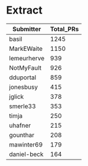 # Extract

| Submitter   | Total_PRs |
| ----------- | --------- |
| basil       |      1245 |
| MarkEWaite  |      1150 |
| lemeurherve |       939 |
| NotMyFault  |       926 |
| dduportal   |       859 |
| jonesbusy   |       415 |
| jglick      |       378 |
| smerle33    |       353 | 
| timja       |       250 |
| uhafner     |       215 |
| gounthar    |       208 |
| mawinter69  |       179 |
| daniel-beck |       164 |
